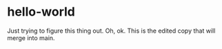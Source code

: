 # hello-world
Just trying to figure this thing out.
Oh, ok. This is the edited copy that will merge into main.
